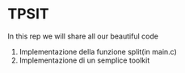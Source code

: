 # TPSIT
In this rep  we will share all our beautiful code

 1. Implementazione della funzione split(in main.c)
 2. Implementazione di un semplice toolkit

